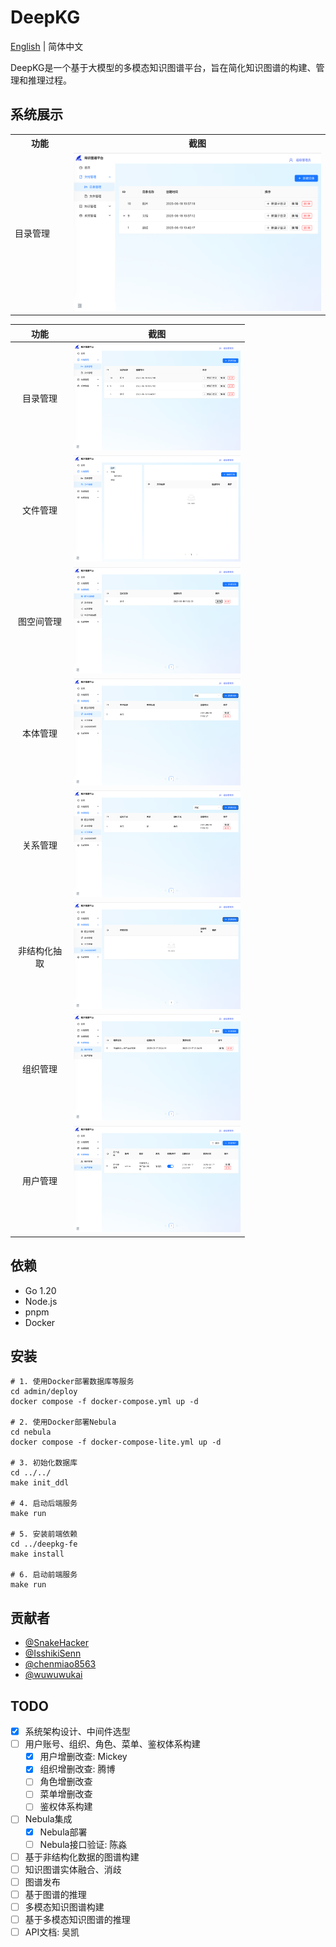 # DeepKG

[English](README.md) | 简体中文

DeepKG是一个基于大模型的多模态知识图谱平台，旨在简化知识图谱的构建、管理和推理过程。

## 系统展示

<table>
  <tr>
    <th>功能</th>
    <th>截图</th>
  </tr>
  <tr>
    <td style="width: 60pt">目录管理</td>
    <td>
      <img src="assets/screenshots/directory.png" alt="目录管理" title="目录管理" style="object-fit: fill" />
    </td>
  </tr>
</table>

|                  功能                   |                                          截图                                           |
|:-------------------------------------:|:-------------------------------------------------------------------------------------:|
|  <div style="width: 60pt">目录管理</div>  |   <div style="width: 200pt">![目录管理](assets/screenshots/directory.png "目录管理")</div>    |
|  <div style="width: 60pt">文件管理</div>  |    <div style="width: 200pt">![文件管理](assets/screenshots/document.png "文件管理")</div>    |
| <div style="width: 60pt">图空间管理</div>  | <div style="width: 200pt">!["图空间管理"](assets/screenshots/workspace.png "图空间管理")</div>  |
|  <div style="width: 60pt">本体管理</div>  |    <div style="width: 200pt">![本体管理](assets/screenshots/ontology.png "本体管理")</div>    |
|  <div style="width: 60pt">关系管理</div>  |  <div style="width: 200pt">![关系管理](assets/screenshots/relationship.png "关系管理")</div>  |
| <div style="width: 60pt">非结构化抽取</div> | <div style="width: 200pt">![非结构化抽取](assets/screenshots/extraction.png "非结构化抽取")</div> |
|  <div style="width: 60pt">组织管理</div>  |  <div style="width: 200pt">![组织管理](assets/screenshots/organization.png "组织管理")</div>  |
|  <div style="width: 60pt">用户管理</div>  |      <div style="width: 200pt">![用户管理](assets/screenshots/user.png "用户管理")</div>      |

## 依赖

- Go 1.20
- Node.js
- pnpm
- Docker

## 安装
```shell
# 1. 使用Docker部署数据库等服务
cd admin/deploy
docker compose -f docker-compose.yml up -d

# 2. 使用Docker部署Nebula
cd nebula
docker compose -f docker-compose-lite.yml up -d

# 3. 初始化数据库
cd ../../
make init_ddl

# 4. 启动后端服务
make run

# 5. 安装前端依赖
cd ../deepkg-fe
make install

# 6. 启动前端服务
make run
```

## 贡献者

- [@SnakeHacker](https://github.com/SnakeHacker)
- [@IsshikiSenn](https://github.com/IsshikiSenn)
- [@chenmiao8563](https://github.com/chenmiao8563)
- [@wuwuwukai](https://github.com/wuwuwukai)

## TODO
- [x] 系统架构设计、中间件选型
- [ ] 用户账号、组织、角色、菜单、鉴权体系构建
    - [x] 用户增删改查: Mickey
    - [x] 组织增删改查: 腾博
    - [ ] 角色增删改查
    - [ ] 菜单增删改查
    - [ ] 鉴权体系构建
- [ ] Nebula集成
    - [x] Nebula部署
    - [ ] Nebula接口验证: 陈淼
- [ ] 基于非结构化数据的图谱构建
- [ ] 知识图谱实体融合、消歧
- [ ] 图谱发布
- [ ] 基于图谱的推理
- [ ] 多模态知识图谱构建
- [ ] 基于多模态知识图谱的推理
- [ ] API文档: 吴凯
